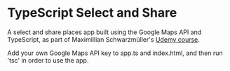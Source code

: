 # TypeScript Select and Share

A select and share places app built using the Google Maps API and TypeScript, as part of Maximillian Schwarzmüller's [Udemy course](http://www.udemy.com/course/understanding-typescript).

Add your own Google Maps API key to app.ts and index.html, and then run 'tsc' in order to use the app.